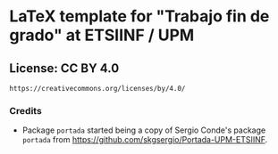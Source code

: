 # LaTeX template for "Trabajo fin de grado" at ETSIINF / UPM

## License: CC BY 4.0

    https://creativecommons.org/licenses/by/4.0/

### Credits

- Package `portada` started being a copy of Sergio Conde's package `portada` from https://github.com/skgsergio/Portada-UPM-ETSIINF.
